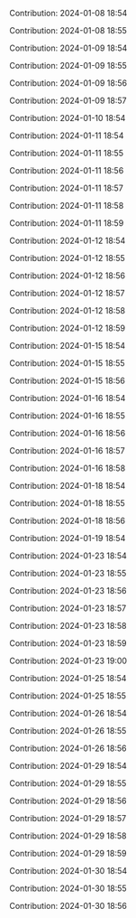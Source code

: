 Contribution: 2024-01-08 18:54

Contribution: 2024-01-08 18:55

Contribution: 2024-01-09 18:54

Contribution: 2024-01-09 18:55

Contribution: 2024-01-09 18:56

Contribution: 2024-01-09 18:57

Contribution: 2024-01-10 18:54

Contribution: 2024-01-11 18:54

Contribution: 2024-01-11 18:55

Contribution: 2024-01-11 18:56

Contribution: 2024-01-11 18:57

Contribution: 2024-01-11 18:58

Contribution: 2024-01-11 18:59

Contribution: 2024-01-12 18:54

Contribution: 2024-01-12 18:55

Contribution: 2024-01-12 18:56

Contribution: 2024-01-12 18:57

Contribution: 2024-01-12 18:58

Contribution: 2024-01-12 18:59

Contribution: 2024-01-15 18:54

Contribution: 2024-01-15 18:55

Contribution: 2024-01-15 18:56

Contribution: 2024-01-16 18:54

Contribution: 2024-01-16 18:55

Contribution: 2024-01-16 18:56

Contribution: 2024-01-16 18:57

Contribution: 2024-01-16 18:58

Contribution: 2024-01-18 18:54

Contribution: 2024-01-18 18:55

Contribution: 2024-01-18 18:56

Contribution: 2024-01-19 18:54

Contribution: 2024-01-23 18:54

Contribution: 2024-01-23 18:55

Contribution: 2024-01-23 18:56

Contribution: 2024-01-23 18:57

Contribution: 2024-01-23 18:58

Contribution: 2024-01-23 18:59

Contribution: 2024-01-23 19:00

Contribution: 2024-01-25 18:54

Contribution: 2024-01-25 18:55

Contribution: 2024-01-26 18:54

Contribution: 2024-01-26 18:55

Contribution: 2024-01-26 18:56

Contribution: 2024-01-29 18:54

Contribution: 2024-01-29 18:55

Contribution: 2024-01-29 18:56

Contribution: 2024-01-29 18:57

Contribution: 2024-01-29 18:58

Contribution: 2024-01-29 18:59

Contribution: 2024-01-30 18:54

Contribution: 2024-01-30 18:55

Contribution: 2024-01-30 18:56


